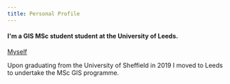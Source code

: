 ```yaml
---
title: Personal Profile
---
```


#### I'm a GIS MSc student student at the University of Leeds.

[Myself](me.jpg)

Upon graduating from the University of Sheffield in 2019 I moved to Leeds to undertake the MSc GIS programme.
